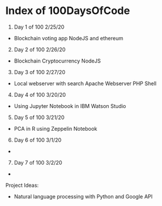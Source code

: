# Index of 100DaysOfCode
1. Day 1 of 100 2/25/20
  + Blockchain voting app NodeJS and ethereum
2. Day 2 of 100 2/26/20
  + Blockchain Cryptocurrency NodeJS
3. Day 3 of 100 2/27/20
  + Local webserver with search Apache Webserver PHP Shell
4. Day 4 of 100 3/20/20
 + Using Jupyter Notebook in IBM Watson Studio
5. Day 5 of 100 3/21/20
  + PCA in R using Zeppelin Notebook
6. Day 6 of 100 3/1/20
  +
7. Day 7 of 100 3/2/20
  +
  
Project Ideas:
 + Natural language processing with Python and Google API
